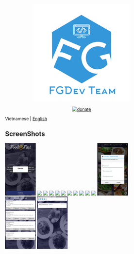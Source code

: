 <p align="center">
  <!-- Logo -->
  <img width="320" src="screenshots/FGDev-Logo.png">
</p>

<p align="center">
  <a href="https://www.paypal.me/KenHoangDev">
    <img src="https://img.shields.io/badge/%24-donate-ff69b4.svg" alt="donate">
  </a>
</p>

Vietnamese | [English](./README.md)

## ScreenShots
<img src="screenshots/1.png" width="20%">
<img src="screenshots/2.png" width="20%">
<img src="screenshots/3.png" width="20%">
<img src="screenshots/4.png" width="20%">
<img src="screenshots/5.png" width="20%">
<img src="screenshots/6.png" width="20%">
<img src="screenshots/7.png" width="20%">
<img src="screenshots/8.png" width="20%">
<img src="screenshots/9.png" width="20%">
<img src="screenshots/10.png" width="20%">
<img src="screenshots/11.png" width="20%">
<img src="screenshots/12.png" width="20%">
<img src="screenshots/13.png" width="20%">
<img src="screenshots/14.png" width="20%">

